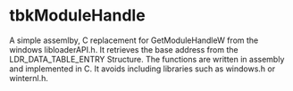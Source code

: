 # tbkModuleHandle
A simple assemlby, C replacement for GetModuleHandleW from the windows libloaderAPI.h. It retrieves the base address from the LDR_DATA_TABLE_ENTRY Structure. The functions are written in assembly and implemented in C. It avoids including libraries such as windows.h or winternl.h.
